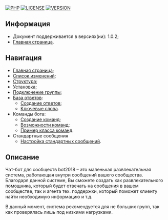   [![PHP](https://img.shields.io/badge/PHP-7.1%5E-brightgreen.svg?style=for-the-badge)](https://php.net/)
  [![LICENSE](https://img.shields.io/badge/LICENSE-MIT-yellow.svg?style=for-the-badge)](https://github.com/joker2620/bot2018/blob/master/LICENSE/)
  [![VERSION](https://img.shields.io/badge/LAST%20VERSION-1.0.2-blue.svg?style=for-the-badge)](https://github.com/joker2620/bot2018/master/)
  
Информация
------------

* Документ поддерживается в версиях(ии): 1.0.2;
* [Главная страница][0].

Навигация
------------

* [Главная страница][0];
* [Список изменений][11];
* [Структура][1];
* [Установка][2];
* [Подключение группы][3];
* [База ответов][4]:
  * [Создание ответов][5];
  * [Ключевые слова][6].
* Команды бота:
  * [Создание команд][7];
  * [Возможности команд][8];
  * [Пример класса команд][10].
* Стандартные сообщения
  * [Настройка стандартных сообщений][9].

Описание
------------

Чат-бот для сообществ bot2018 – это маленькая развлекательная система, работающая внутри сообщений вашего сообщества.
Благодаря данной системе, Вы сможете создать как развлекательного помощника, который будет отвечать на сообщения в вашем сообществе,
так и агента тех. поддержки, который поможет клиенту найти необходимую информацию и т.д.

В данный момент, система рекомендуется для не больших групп, так как проверялась лишь под низкими нагрузками.

[0]: index.md
[1]: struct.md
[2]: install.md
[3]: vkgroup.md
[4]: AnswerBase.md
[5]: CreateNewAnswer.md
[6]: keyWord.md
[7]: CreateCommands.md
[8]: PosibilityCommands.md
[9]: StandartMessages.md
[10]: exampleCommand.md
[11]: CHANGELOG.md